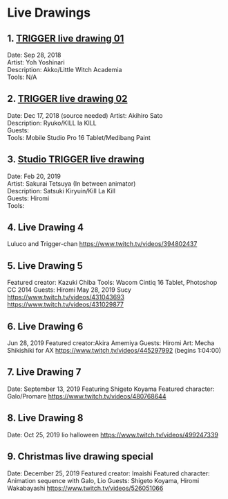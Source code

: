# Live Drawings

## 1. [TRIGGER live drawing 01](https://www.youtube.com/watch?v=2-0aucD8By0)
Date: Sep 28, 2018<br>
Artist: Yoh Yoshinari<br> 
Description: Akko/Little Witch Academia<br>
Tools: N/A

## 2. [TRIGGER live drawing 02](https://www.youtube.com/watch?v=PrQuxS_w2vE)
Date: Dec 17, 2018 (source needed)
Artist: Akihiro Sato<br>
Description: Ryuko/KILL la KILL<br>
Guests: <br>
Tools: Mobile Studio Pro 16 Tablet/Medibang Paint 

## 3. [Studio TRIGGER live drawing](https://www.twitch.tv/videos/383698751)
Date: Feb 20, 2019<br>
Artist: Sakurai Tetsuya (In between animator)<br>
Description: Satsuki Kiryuin/Kill La Kill<br>
Guests: Hiromi<br>
Tools: 

## 4. Live Drawing 4
Luluco and Trigger-chan
https://www.twitch.tv/videos/394802437

## 5. Live Drawing 5
Featured creator: Kazuki Chiba
Tools: Wacom Cintiq 16 Tablet, Photoshop CC 2014 
Guests: Hiromi
May 28, 2019
Sucy
https://www.twitch.tv/videos/431043693
https://www.twitch.tv/videos/431029877

## 6. Live Drawing 6
Jun 28, 2019
Featured creator:Akira Amemiya
Guests: Hiromi
Art: Mecha Shikishiki for AX
https://www.twitch.tv/videos/445297992 (begins 1:04:00)

## 7. Live Drawing 7
Date: September 13, 2019
Featuring Shigeto Koyama
Featured character: Galo/Promare
https://www.twitch.tv/videos/480768644

## 8. Live Drawing 8
Date: Oct 25, 2019
lio halloween
https://www.twitch.tv/videos/499247339

## 9. Christmas live drawing special
Date: December 25, 2019
Featured creator: Imaishi
Featured character: Animation sequence with Galo, Lio
Guests: Shigeto Koyama, Hiromi Wakabayashi 
https://www.twitch.tv/videos/526051066
